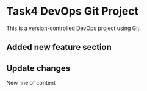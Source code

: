 # Task4 DevOps Git Project
This is a version-controlled DevOps project using Git.

## Added new feature section
## Update changes
New line of content
